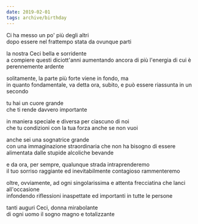 ```yaml
---
date: 2019-02-01
tags: archive/birthday
---
```

Ci ha messo un po' più degli altri   
dopo essere nel frattempo stata da ovunque parti

la nostra Ceci bella e sorridente   
a compiere questi diciott'anni aumentando ancora di più l'energia di cui è perennemente ardente

solitamente, la parte più forte viene in fondo, ma   
in quanto fondamentale, va detta ora, subito, e può essere riassunta in un secondo

tu hai un cuore grande   
che ti rende davvero importante

in maniera speciale e diversa per ciascuno di noi   
che tu condizioni con la tua forza anche se non vuoi

anche sei una sognatrice grande   
con una immaginazione straordinaria che non ha bisogno di essere alimentata dalle stupide alcoliche bevande

e da ora, per sempre, qualunque strada intraprenderemo   
il tuo sorriso raggiante ed inevitabilmente contagioso rammenteremo

oltre, ovviamente, ad ogni singolarissima e attenta frecciatina che lanci all'occasione   
infondendo riflessioni inaspettate ed importanti in tutte le persone

tanti auguri Ceci, donna mirabolante   
di ogni uomo il sogno magno e totalizzante
